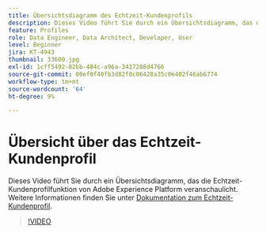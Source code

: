 ```yaml
---
title: Übersichtsdiagramm des Echtzeit-Kundenprofils
description: Dieses Video führt Sie durch ein Übersichtsdiagramm, das die Echtzeit-Kundenprofilfunktion von Adobe Experience Platform veranschaulicht.
feature: Profiles
role: Data Engineer, Data Architect, Developer, User
level: Beginner
jira: KT-4943
thumbnail: 33600.jpg
exl-id: 1cff5492-82bb-484c-a96a-3417288d4766
source-git-commit: 00ef0f40fb3d82f0c06428a35c0e402f46ab6774
workflow-type: tm+mt
source-wordcount: '64'
ht-degree: 9%

---
```


# Übersicht über das Echtzeit-Kundenprofil

Dieses Video führt Sie durch ein Übersichtsdiagramm, das die Echtzeit-Kundenprofilfunktion von Adobe Experience Platform veranschaulicht. Weitere Informationen finden Sie unter [Dokumentation zum Echtzeit-Kundenprofil](https://experienceleague.adobe.com/docs/experience-platform/profile/home.html?lang=de).

>[!VIDEO](https://video.tv.adobe.com/v/33600?learn=on)
